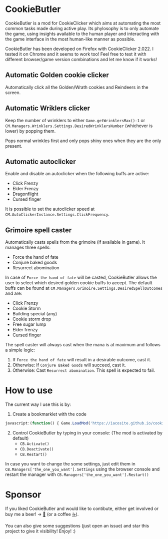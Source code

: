 # CookieButler

CookieButler is a mod for CookieClicker which aims at automating the most common tasks made during active play. Its phylosophy is to only automate the game, using insights available to the human player and interacting with the game interface in the most human-like manner as possible.

CookieButler has been developed on Firefox with CookieClicker 2.022. I tested it on Chrome and it seems to work too!
Feel free to test it with different browser/game version combinations and let me know if it works!

## Automatic Golden cookie clicker
Automatically click all the Golden/Wrath cookies and Reindeers in the screen.

## Automatic Wriklers clicker
Keep the number of wrinklers to either `Game.getWrinklersMax()-1` or `CM.Managers.Wrinklers.Settings.DesiredWrinklersNumber` (whichever is lower) by popping them. 

Pops normal wrinkles first and only pops shiny ones when they are the only present.

## Automatic autoclicker
Enable and disable an autoclicker when the following buffs are active:
   * Click Frenzy
   * Elder Frenzy
   * Dragonflight
   * Cursed finger

It is possible to set the autoclicker speed at `CM.AutoClickerInstance.Settings.ClickFrequency`. 

## Grimoire spell caster
Automatically casts spells from the grimoire (if available in game). It manages three spells:
  * Force the hand of fate
  * Conjure baked goods
  * Resurrect abomination

In case of `Force the hand of fate` will be casted, CookieButler allows the user to select which desired golden cookie buffs to accept. The default buffs can be found at `CM.Managers.Grimoire.Settings.DesiredSpellOutcomes` and are:
* Click Frenzy
* Cookie Storm
* Building special (any)
* Cookie storm drop
* Free sugar lump
* Elder frenzy
* Cursed finger

The spell caster will always cast when the mana is at maximum and follows a simple logic:
1. If `Force the hand of fate` will result in a desirable outcome, cast it.
2. Otherwise: If `Conjure Baked Goods` will succeed, cast it.
3. Otherwise: Cast `Resurrect abomination`. This spell is expected to fail.

# How to use
The current way I use this is by:
1. Create a bookmarklet with the code 

```javascript
javascript:(function() { Game.LoadMod('https://iacosite.github.io/cookie_butler/CookieButler.js'); }());
```

2. Control CookieButler by typing in your console: (The mod is activated by default)
    * `CB.Activate()`
    * `CB.Deactivate()`
    * `CB.Restart()` 

In case you want to change the some settings, just edit them in `CB.Managers['the_one_you_want'].Settings` using the browser console and restart the manager with `CB.Managers['the_one_you_want'].Restart()` 

# Sponsor
If you liked CookieButler and would like to contibute, either get involved or buy me a beer! -> [:beer:](https://www.paypal.me/iacosite/10USD) (or a coffee [:coffee:](https://www.paypal.me/iacosite/5USD)).

You can also give some suggestions (just open an issue) and star this project to give it visibility!
Enjoy! :)
